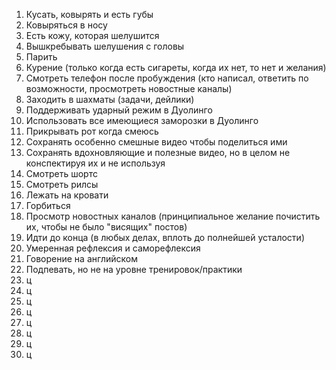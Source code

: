 1. Кусать, ковырять и есть губы
2. Ковыряться в носу
3. Есть кожу, которая шелушится
4. Вышкребывать шелушения с головы
5. Парить
6. Курение (только когда есть сигареты,
   когда их нет, то нет и желания)
7. Смотреть телефон после пробуждения
   (кто написал, ответить по возможности,
   просмотреть новостные каналы)
8. Заходить в шахматы (задачи, дейлики)
9. Поддерживать ударный режим в Дуолинго
10. Использовать все имеющиеся заморозки
    в Дуолинго
12. Прикрывать рот когда смеюсь
13. Сохранять особенно смешные видео
    чтобы поделиться ими
13. Сохранять вдохновляющие и полезные
    видео, но в целом не конспектируя их
    и не используя
14. Смотреть шортс
15. Смотреть рилсы
16. Лежать на кровати
17. Горбиться
18. Просмотр новостных каналов (принципиальное
    желание почистить их, чтобы не было "висящих"
    постов)
19. Идти до конца (в любых делах, вплоть до полнейшей
    усталости)
20. Умеренная рефлексия и саморефлексия
21. Говорение на английском
22. Подпевать, но не на уровне тренировок/практики
23. ц
24. ц
25. ц
26. ц
27. ц
28. ц
29. ц
30. ц

